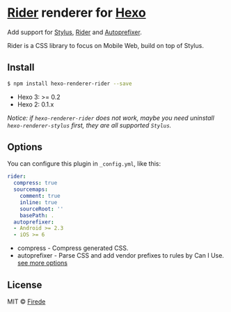 # [Rider](https://github.com/ecomfe/rider) renderer for [Hexo](https://github.com/hexojs/hexo)

Add support for [Stylus](https://github.com/LearnBoost/stylus), [Rider](https://github.com/ecomfe/rider) and [Autoprefixer](https://github.com/ai/autoprefixer).

Rider is a CSS library to focus on Mobile Web, build on top of Stylus.

## Install

```sh
$ npm install hexo-renderer-rider --save
```

* Hexo 3: >= 0.2
* Hexo 2: 0.1.x

_Notice: if `hexo-renderer-rider` does not work, maybe you need uninstall `hexo-renderer-stylus` first, they are all supported `Stylus`._

## Options

You can configure this plugin in `_config.yml`, like this:

```yaml
rider:
  compress: true
  sourcemaps:
    comment: true
    inline: true
    sourceRoot: ''
    basePath: .
  autoprefixer:
  - Android >= 2.3
  - iOS >= 6
```

* compress - Compress generated CSS.
* autoprefixer - Parse CSS and add vendor prefixes to rules by Can I Use. [see more options](https://github.com/postcss/autoprefixer#browsers)

## License

MIT &copy; [Firede](https://github.com/firede)
